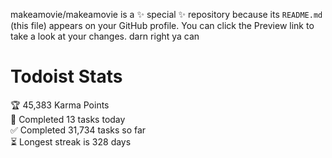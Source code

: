 makeamovie/makeamovie is a ✨ special ✨ repository because its `README.md` (this file) appears on your GitHub profile.
You can click the Preview link to take a look at your changes. darn right ya can

# Todoist Stats

<!-- TODO-IST:START -->
🏆  45,383 Karma Points           
🌸  Completed 13 tasks today           
✅  Completed 31,734 tasks so far           
⏳  Longest streak is 328 days
<!-- TODO-IST:END -->
